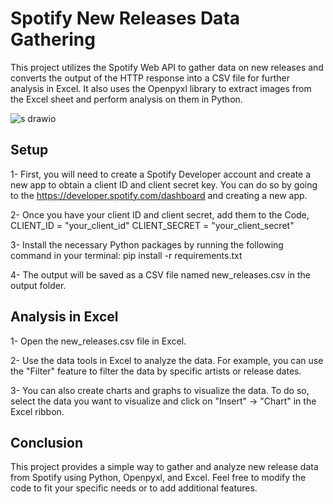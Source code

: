 # Spotify New Releases Data Gathering
This project utilizes the Spotify Web API to gather data on new releases and converts the output of the HTTP response into a CSV file for further analysis in Excel. It also uses the Openpyxl library to extract images from the Excel sheet and perform analysis on them in Python.


![s drawio](https://user-images.githubusercontent.com/86083079/231360707-d96f7b81-4f0a-491b-aff6-db65a50daef8.png)


## Setup
1- First, you will need to create a Spotify Developer account and create a new app to obtain a client ID and client secret key. You can do so by going to the https://developer.spotify.com/dashboard and creating a new app.

2- Once you have your client ID and client secret, add them to the Code,
CLIENT_ID = "your_client_id"
CLIENT_SECRET = "your_client_secret"

3- Install the necessary Python packages by running the following command in your terminal:
pip install -r requirements.txt

4- The output will be saved as a CSV file named new_releases.csv in the output folder.


## Analysis in Excel

1- Open the new_releases.csv file in Excel.

2- Use the data tools in Excel to analyze the data. For example, you can use the "Filter" feature to filter the data by specific artists or release dates.

3- You can also create charts and graphs to visualize the data. To do so, select the data you want to visualize and click on "Insert" -> "Chart" in the Excel ribbon.

## Conclusion

This project provides a simple way to gather and analyze new release data from Spotify using Python, Openpyxl, and Excel. Feel free to modify the code to fit your specific needs or to add additional features.





